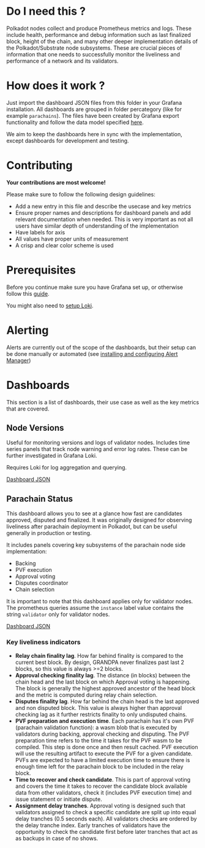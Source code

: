 # Do I need this ?

Polkadot nodes collect and produce Prometheus metrics and logs. These include health, performance and debug 
information such as last finalized block, height of the chain, and many other deeper implementation details 
of the Polkadot/Substrate node subsystems. These are crucial pieces of information that one needs to successfully 
monitor the liveliness and performance of a network and its validators.

# How does it work ?

Just import the dashboard JSON files from this folder in your Grafana installation. All dashboards are grouped in 
folder percategory (like for example `parachains`). The files have been created by Grafana export functionality and
follow the data model specified [here](https://grafana.com/docs/grafana/latest/dashboards/json-model/).

We aim to keep the dashboards here in sync with the implementation, except dashboards for development and 
testing.

# Contributing

**Your contributions are most welcome!** 

Please make sure to follow the following design guidelines:
- Add a new entry in this file and describe the usecase and key metrics
- Ensure proper names and descriptions for dashboard panels and add relevant documentation when needed. 
This is very important as not all users have similar depth of understanding of the implementation 
- Have labels for axis
- All values have proper units of measurement
- A crisp and clear color scheme is used

# Prerequisites

Before you continue make sure you have Grafana set up, or otherwise follow this 
[guide](https://wiki.polkadot.network/docs/maintain-guides-how-to-monitor-your-node). 

You might also need to [setup Loki](https://grafana.com/go/webinar/loki-getting-started/).

# Alerting

Alerts are currently out of the scope of the dashboards, but their setup can be done manually or automated
(see [installing and configuring Alert Manager](https://wiki.polkadot.network/docs/maintain-guides-how-to-monitor-your-node#installing-and-configuring-alertmanager-optional))

# Dashboards

This section is a list of dashboards, their use case as well as the key metrics that are covered.

## Node Versions

Useful for monitoring versions and logs of validator nodes. Includes time series panels that 
track node warning and error log rates. These can be further investigated in Grafana Loki.

Requires Loki for log aggregation and querying.

[Dashboard JSON](general/.json)

## Parachain Status

This dashboard allows you to see at a glance how fast are candidates approved, disputed and
finalized. It was originally designed for observing liveliness after parachain deployment in
 Polkadot, but can be useful generally in production or testing.

It includes panels covering key subsystems of the parachain node side implementation:
- Backing
- PVF execution
- Approval voting
- Disputes coordinator
- Chain selection

It is important to note that this dashboard applies only for validator nodes. The prometheus 
queries assume the `instance` label value contains the string `validator` only for validator nodes. 

[Dashboard JSON](parachains/status.json)

### Key liveliness indicators
- **Relay chain finality lag**. How far behind finality is compared to the current best block. By design,
 GRANDPA never finalizes past last 2 blocks, so this value is always >=2 blocks.
- **Approval checking finality lag**. The distance (in blocks) between the chain head and the last block 
on which Approval voting is happening. The block is generally the highest approved ancestor of the head 
block and the metric is computed during relay chain selection.
- **Disputes finality lag**. How far behind the chain head is the last approved and non disputed block. 
This value is always higher than approval checking lag as it further restricts finality to only undisputed 
chains.
- **PVF preparation and execution time**. Each parachain has it's own PVF (parachain validation function): 
a wasm blob that is executed by validators during backing, approval checking and disputing. The PVF 
preparation time refers to the time it takes for the PVF wasm to be compiled. This step is done once and 
then result cached. PVF execution will use the resulting artifact to execute the PVF for a given candidate. 
PVFs are expected to have a limited execution time to ensure there is enough time left for the parachain 
block to be included in the relay block.
- **Time to recover and check candidate**. This is part of approval voting and covers the time it takes 
to recover the candidate block available data from other validators, check it (includes PVF execution time)
and issue statement or initiate dispute.
- **Assignment delay tranches**. Approval voting is designed such that validators assigned to check a specific 
candidate are split up into equal delay tranches (0.5 seconds each). All validators checks are ordered by the delay 
tranche index. Early tranches of validators have the opportunity to check the candidate first before later tranches 
that act as as backups in case of no shows.
